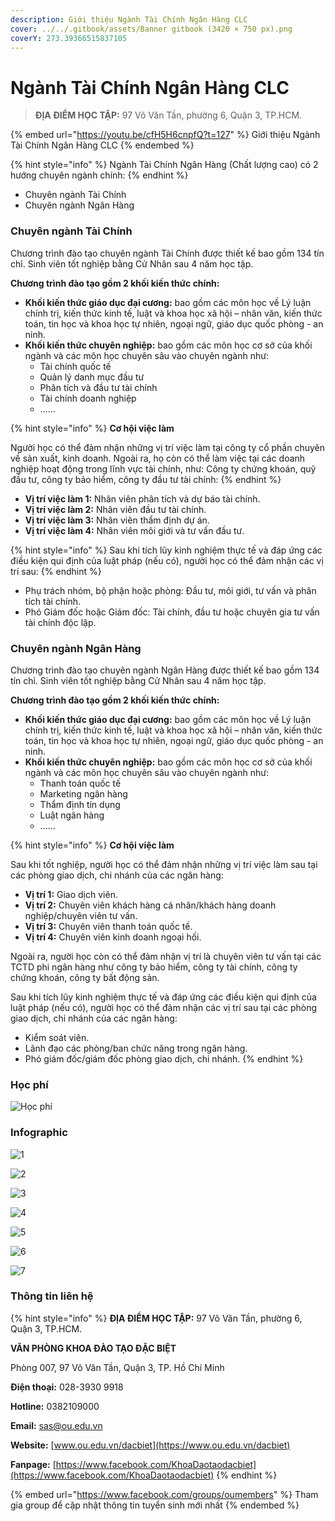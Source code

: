 ```yaml
---
description: Giới thiệu Ngành Tài Chính Ngân Hàng CLC
cover: ../../.gitbook/assets/Banner gitbook (3420 × 750 px).png
coverY: 273.39366515837105
---
```


# Ngành Tài Chính Ngân Hàng CLC

> **ĐỊA ĐIỂM HỌC TẬP:** 97 Võ Văn Tần, phường 6, Quận 3, TP.HCM.

{% embed url="https://youtu.be/cfH5H6cnpfQ?t=127" %}
Giới thiệu Ngành Tài Chính Ngân Hàng CLC
{% endembed %}

{% hint style="info" %}
Ngành Tài Chính Ngân Hàng (Chất lượng cao) có 2 hướng chuyên ngành chính:
{% endhint %}

* Chuyên ngành Tài Chính
* Chuyên ngành Ngân Hàng

### Chuyên ngành Tài Chính

Chương trình đào tạo chuyên ngành Tài Chính được thiết kế bao gồm 134 tín chỉ. Sinh viên tốt nghiệp bằng Cử Nhân sau 4 năm học tập.

**Chương trình đào tạo gồm 2 khối kiến thức chính:**

* **Khối kiến thức giáo dục đại cương:** bao gồm các môn học về Lý luận chính trị, kiến thức kinh tế, luật và khoa học xã hội – nhân văn, kiến thức toán, tin học và khoa học tự nhiên, ngoại ngữ, giáo dục quốc phòng - an ninh.
* **Khối kiến thức chuyên nghiệp:** bao gồm các môn học cơ sở của khối ngành và các môn học chuyên sâu vào chuyên ngành như:
  * Tài chính quốc tế
  * Quản lý danh mục đầu tư
  * Phân tích và đầu tư tài chính
  * Tài chính doanh nghiệp
  * ......

{% hint style="info" %}
**Cơ hội việc làm**

Người học có thể đảm nhận những vị trí việc làm tại công ty cổ phần chuyên về sản xuất, kinh doanh. Ngoài ra, họ còn có thể làm việc tại các doanh nghiệp hoạt động trong lĩnh vực tài chính, như: Công ty chứng khoán, quỹ đầu tư, công ty bảo hiểm, công ty đầu tư tài chính:
{% endhint %}

* **Vị trí việc làm 1:** Nhân viên phân tích và dự báo tài chính.
* **Vị trí việc làm 2:** Nhân viên đầu tư tài chính.
* **Vị trí việc làm 3:** Nhân viên thẩm định dự án.
* **Vị trí việc làm 4:** Nhân viên môi giới và tư vấn đầu tư.

{% hint style="info" %}
Sau khi tích lũy kinh nghiệm thực tế và đáp ứng các điều kiện qui định của luật pháp (nếu có), người học có thể đảm nhận các vị trí sau:
{% endhint %}

* Phụ trách nhóm, bộ phận hoặc phòng: Đầu tư, môi giới, tư vấn và phân tích tài chính.
* Phó Giám đốc hoặc Giám đốc: Tài chính, đầu tư hoặc chuyên gia tư vấn tài chính độc lập.

### Chuyên ngành Ngân Hàng

Chương trình đào tạo chuyên ngành Ngân Hàng được thiết kế bao gồm 134 tín chỉ. Sinh viên tốt nghiệp bằng Cử Nhân sau 4 năm học tập.

**Chương trình đào tạo gồm 2 khối kiến thức chính:**

* **Khối kiến thức giáo dục đại cương:** bao gồm các môn học về Lý luận chính trị, kiến thức kinh tế, luật và khoa học xã hội – nhân văn, kiến thức toán, tin học và khoa học tự nhiên, ngoại ngữ, giáo dục quốc phòng - an ninh.
* **Khối kiến thức chuyên nghiệp:** bao gồm các môn học cơ sở của khối ngành và các môn học chuyên sâu vào chuyên ngành như:
  * Thanh toán quốc tế
  * Marketing ngân hàng
  * Thẩm định tín dụng
  * Luật ngân hàng
  * ......

{% hint style="info" %}
**Cơ hội việc làm**

Sau khi tốt nghiệp, người học có thể đảm nhận những vị trí việc làm sau tại các phòng giao dịch, chi nhánh của các ngân hàng:

* **Vị trí 1:** Giao dịch viên.
* **Vị trí 2:** Chuyên viên khách hàng cá nhân/khách hàng doanh nghiệp/chuyên viên tư vấn.
* **Vị trí 3:** Chuyên viên thanh toán quốc tế.
* **Vị trí 4:** Chuyên viên kinh doanh ngoại hối.

Ngoài ra, người học còn có thể đảm nhận vị trí là chuyên viên tư vấn tại các TCTD phi ngân hàng như công ty bảo hiểm, công ty tài chính, công ty chứng khoán, công ty bất động sản.

Sau khi tích lũy kinh nghiệm thực tế và đáp ứng các điều kiện qui định của luật pháp (nếu có), người học có thể đảm nhận các vị trí sau tại các phòng giao dịch, chi nhánh của các ngân hàng:

* Kiểm soát viên.
* Lãnh đạo các phòng/ban chức năng trong ngân hàng.
* Phó giám đốc/giám đốc phòng giao dịch, chi nhánh.
{% endhint %}

### Học phí

![Học phí](<../../.gitbook/assets/48 - học phí.png>)

### Infographic

![1](<../../.gitbook/assets/15 - Ngành Tài chính ngân hàng.png>)

![2](<../../.gitbook/assets/16 - Tài chính.png>)

![3](<../../.gitbook/assets/17- Tài chính.png>)

![4](<../../.gitbook/assets/18 - Tài chính.png>)

![5](<../../.gitbook/assets/19 - Ngân hàng.png>)

![6](<../../.gitbook/assets/20 - Ngân hàng.png>)

![7](<../../.gitbook/assets/21 - Ngân hàng.png>)

### Thông tin liên hệ

{% hint style="info" %}
**ĐỊA ĐIỂM HỌC TẬP:** 97 Võ Văn Tần, phường 6, Quận 3, TP.HCM.

**VĂN PHÒNG KHOA ĐÀO TẠO ĐẶC BIỆT**&#x20;

Phòng 007, 97 Võ Văn Tần, Quận 3, TP. Hồ Chí Minh

**Điện thoại:** 028-3930 9918

**Hotline:** 0382109000

**Email:** sas@ou.edu.vn

**Website:** [www.ou.edu.vn/dacbiet](https://www.ou.edu.vn/dacbiet)

**Fanpage:** [https://www.facebook.com/KhoaDaotaodacbiet](https://www.facebook.com/KhoaDaotaodacbiet)
{% endhint %}

{% embed url="https://www.facebook.com/groups/oumembers" %}
Tham gia group để cập nhật thông tin tuyển sinh mới nhất
{% endembed %}
